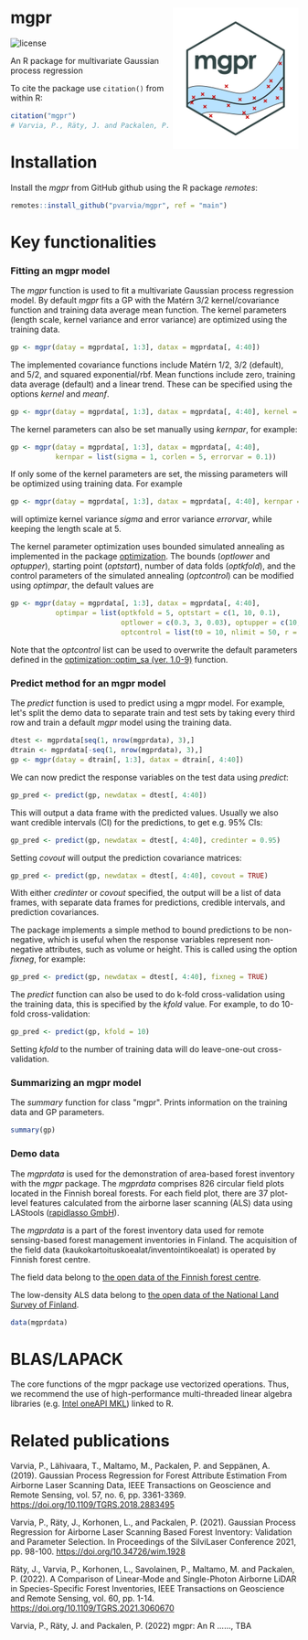 mgpr <img src="figs/mgprlogo_nobg.png" width="220" align="right"/>
=================================================
![license](https://img.shields.io/badge/Licence-GPL--3-blue.svg)

An R package for multivariate Gaussian process regression

To cite the package use `citation()` from within R:

```r
citation("mgpr")
# Varvia, P., Räty, J. and Packalen, P. (2022). mgpr....
```   
# Installation
Install the *mgpr* from GitHub github using the R package *remotes*:
```r
remotes::install_github("pvarvia/mgpr", ref = "main")
```

# Key functionalities

### Fitting an mgpr model

The *mgpr* function is used to fit a multivariate Gaussian process regression model.
By default *mgpr* fits a GP with the Matérn 3/2 kernel/covariance function and training data average mean function. The kernel parameters (length scale, kernel variance and error variance) are optimized using the training data.
```r
gp <- mgpr(datay = mgprdata[, 1:3], datax = mgprdata[, 4:40])
```
The implemented covariance functions include Matérn 1/2, 3/2 (default), and 5/2, and squared exponential/rbf. Mean functions include zero, training data average (default) and a linear trend. These can be specified using the options *kernel* and *meanf*.
```r
gp <- mgpr(datay = mgprdata[, 1:3], datax = mgprdata[, 4:40], kernel = "rbf", meanf = "linear")
```
The kernel parameters can also be set manually using *kernpar*, for example:
```r
gp <- mgpr(datay = mgprdata[, 1:3], datax = mgprdata[, 4:40], 
           kernpar = list(sigma = 1, corlen = 5, errorvar = 0.1))
```
If only some of the kernel parameters are set, the missing parameters will be optimized using training data. For example
```r
gp <- mgpr(datay = mgprdata[, 1:3], datax = mgprdata[, 4:40], kernpar = list(corlen = 5))
```
will optimize kernel variance *sigma* and error variance *errorvar*, while keeping the length scale at 5.

The kernel parameter optimization uses bounded simulated annealing as implemented in the package [optimization](https://cran.r-project.org/web/packages/optimization/index.html). The bounds (*optlower* and *optupper*), starting point (*optstart*), number of data folds (*optkfold*), and the control parameters of the simulated annealing (*optcontrol*) can be modified using *optimpar*, the default values are
```r
gp <- mgpr(datay = mgprdata[, 1:3], datax = mgprdata[, 4:40], 
           optimpar = list(optkfold = 5, optstart = c(1, 10, 0.1),
                           optlower = c(0.3, 3, 0.03), optupper = c(10, 50, 0.5), 
                           optcontrol = list(t0 = 10, nlimit = 50, r = 0.9)))
```
Note that the *optcontrol* list can be used to overwrite the default parameters defined in the [optimization::optim_sa (ver. 1.0-9)](https://cran.r-project.org/web/packages/optimization/optimization.pdf) function.

### Predict method for an mgpr model
The *predict* function is used to predict using a mgpr model. For example, let's split the demo data to separate train and test sets by taking every third row and train a default *mgpr* model using the training data.
```r
dtest <- mgprdata[seq(1, nrow(mgprdata), 3),]
dtrain <- mgprdata[-seq(1, nrow(mgprdata), 3),]
gp <- mgpr(datay = dtrain[, 1:3], datax = dtrain[, 4:40])
```   
We can now predict the response variables on the test data using *predict*:
```r
gp_pred <- predict(gp, newdatax = dtest[, 4:40])
```
This will output a data frame with the predicted values. Usually we also want credible intervals (CI) for the predictions, to get e.g. 95% CIs:
```r
gp_pred <- predict(gp, newdatax = dtest[, 4:40], credinter = 0.95)
```
Setting *covout* will output the prediction covariance matrices:
```r
gp_pred <- predict(gp, newdatax = dtest[, 4:40], covout = TRUE)
```
With either *credinter* or *covout* specified, the output will be a list of data frames, with separate data frames for predictions, credible intervals, and prediction covariances.

The package implements a simple method to bound predictions to be non-negative, which is useful when the response variables represent non-negative attributes, such as volume or height. This is called using the option *fixneg*, for example:
```r
gp_pred <- predict(gp, newdatax = dtest[, 4:40], fixneg = TRUE)
```

The *predict* function can also be used to do k-fold cross-validation using the training data, this is specified by the *kfold* value. For example, to do 10-fold cross-validation:
 ```r
gp_pred <- predict(gp, kfold = 10)
```
Setting *kfold* to the number of training data will do leave-one-out cross-validation.

### Summarizing an mgpr model

The *summary* function for class "mgpr". Prints information on the training data and GP parameters.

```r
summary(gp)
```  

### Demo data

The *mgprdata* is used for the demonstration of area-based forest inventory with the *mgpr* package.
The *mgprdata* comprises 826 circular field plots located in the Finnish boreal forests.
For each field plot, there are 37 plot-level features calculated from the airborne laser scanning (ALS) data using LAStools ([rapidlasso GmbH](http://rapidlasso.com/LAStools)).

The *mgprdata* is a part of the forest inventory data used for remote sensing-based forest management inventories in Finland.
The acquisition of the field data (kaukokartoituskoealat/inventointikoealat) is operated by Finnish forest centre.

The field data belong to [the open data of the Finnish forest centre](https://www.metsakeskus.fi/fi/avoin-metsa-ja-luontotieto/metsatietoaineistot/metsavaratiedot).

The low-density ALS data belong to [the open data of the National Land Survey of Finland](https://www.maanmittauslaitos.fi/en/maps-and-spatial-data/expert-users/product-descriptions/laser-scanning-data-05-p).

```r
data(mgprdata)
```  

# BLAS/LAPACK
The core functions of the mgpr package use vectorized operations. Thus, we recommend the use of high-performance multi-threaded linear algebra libraries (e.g. [Intel oneAPI MKL](https://www.intel.com/content/www/us/en/developer/tools/oneapi/onemkl.html)) linked to R.

# Related publications

Varvia, P., Lähivaara, T., Maltamo, M., Packalen, P. and Seppänen, A. (2019). Gaussian Process Regression for Forest Attribute
Estimation From Airborne Laser Scanning Data, IEEE Transactions on Geoscience and Remote Sensing, vol. 57, no. 6, pp. 3361-3369. https://doi.org/10.1109/TGRS.2018.2883495

Varvia, P., Räty, J., Korhonen, L., and Packalen, P. (2021). Gaussian Process Regression for Airborne Laser Scanning Based Forest Inventory:
Validation and Parameter Selection. In Proceedings of the SilviLaser Conference 2021, pp. 98-100. https://doi.org/10.34726/wim.1928

Räty, J., Varvia, P., Korhonen, L., Savolainen, P., Maltamo, M. and Packalen, P. (2022). A Comparison of Linear-Mode and Single-Photon Airborne LiDAR in Species-Specific Forest Inventories,
IEEE Transactions on Geoscience and Remote Sensing, vol. 60, pp. 1-14.  https://doi.org/10.1109/TGRS.2021.3060670

Varvia, P., Räty, J. and Packalen, P. (2022) mgpr: An R ......, TBA
